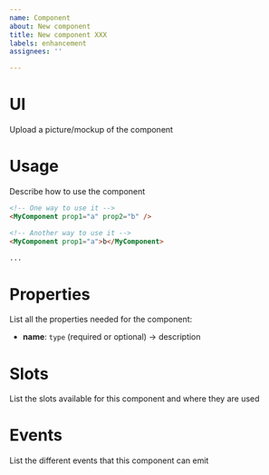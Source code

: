 ```yaml
---
name: Component
about: New component
title: New component XXX
labels: enhancement
assignees: ''

---
```


# UI

Upload a picture/mockup of the component

# Usage

Describe how to use the component

```html
<!-- One way to use it -->
<MyComponent prop1="a" prop2="b" />

<!-- Another way to use it -->
<MyComponent prop1="a">b</MyComponent>

...
```

# Properties

List all the properties needed for the component:
- **name**: `type` (required or optional) -> description

# Slots

List the slots available for this component and where they are used

# Events

List the different events that this component can emit
